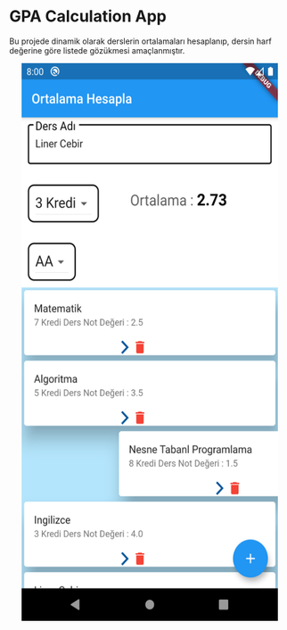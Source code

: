 # GPA Calculation App
Bu projede dinamik olarak derslerin ortalamaları hesaplanıp, dersin harf değerine göre listede gözükmesi amaçlanmıştır.


<p align="center">
  <img width="460" height="1000" src="https://github.com/ferhatiltas/GPA-Calculation/blob/master/Screenshot_1611691255.png">
</p>

